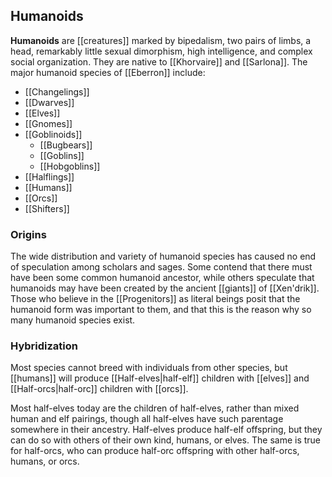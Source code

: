 ## Humanoids

**Humanoids** are [[creatures]] marked by
bipedalism, two pairs of limbs, a head, remarkably
little sexual dimorphism, high intelligence, and
complex social organization. They are native to
[[Khorvaire]] and [[Sarlona]]. The major humanoid
species of [[Eberron]] include:

* [[Changelings]]
* [[Dwarves]]
* [[Elves]]
* [[Gnomes]]
* [[Goblinoids]]
    * [[Bugbears]]
    * [[Goblins]]
    * [[Hobgoblins]]
* [[Halflings]]
* [[Humans]]
* [[Orcs]]
* [[Shifters]]

### Origins

The wide distribution and variety of humanoid
species has caused no end of speculation among
scholars and sages. Some contend that there must
have been some common humanoid ancestor, while
others speculate that humanoids may have been
created by the ancient [[giants]] of [[Xen'drik]].
Those who believe in the [[Progenitors]] as
literal beings posit that the humanoid form was
important to them, and that this is the reason
why so many humanoid species exist.

### Hybridization

Most species cannot breed with individuals from
other species, but [[humans]] will produce
[[Half-elves|half-elf]] children with [[elves]]
and [[Half-orcs|half-orc]] children with [[orcs]].

Most half-elves today are the children of
half-elves, rather than mixed human and elf
pairings, though all half-elves have such
parentage somewhere in their ancestry. Half-elves
produce half-elf offspring, but they can do so
with others of their own kind, humans, or elves.
The same is true for half-orcs, who can produce
half-orc offspring with other half-orcs, humans,
or orcs.